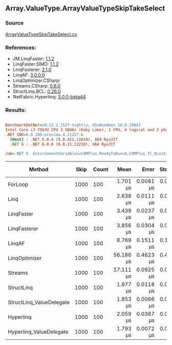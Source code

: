 ﻿## Array.ValueType.ArrayValueTypeSkipTakeSelect

### Source
[ArrayValueTypeSkipTakeSelect.cs](../LinqBenchmarks/Array/ValueType/ArrayValueTypeSkipTakeSelect.cs)

### References:
- JM.LinqFaster: [1.1.2](https://www.nuget.org/packages/JM.LinqFaster/1.1.2)
- LinqFaster.SIMD: [1.1.2](https://www.nuget.org/packages/LinqFaster.SIMD/1.0.3)
- LinqFasterer: [2.1.0](https://www.nuget.org/packages/LinqFasterer/2.1.0)
- LinqAF: [3.0.0.0](https://www.nuget.org/packages/LinqAF/3.0.0.0)
- LinqOptimizer.CSharp: [](https://www.nuget.org/packages/LinqOptimizer.CSharp/)
- Streams.CSharp: [0.6.0](https://www.nuget.org/packages/Streams.CSharp/0.6.0)
- StructLinq.BCL: [0.26.0](https://www.nuget.org/packages/StructLinq/0.26.0)
- NetFabric.Hyperlinq: [3.0.0-beta44](https://www.nuget.org/packages/NetFabric.Hyperlinq/3.0.0-beta44)

### Results:
``` ini

BenchmarkDotNet=v0.12.1.1527-nightly, OS=Windows 10.0.19043
Intel Core i7-7567U CPU 3.50GHz (Kaby Lake), 1 CPU, 4 logical and 2 physical cores
.NET SDK=6.0.100-preview.4.21227.6
  [Host] : .NET 5.0.4 (5.0.421.11614), X64 RyuJIT
  .NET 6 : .NET 6.0.0 (6.0.21.22210), X64 RyuJIT

Job=.NET 6  EnvironmentVariables=COMPlus_ReadyToRun=0,COMPlus_TC_QuickJitForLoops=1,COMPlus_TieredPGO=1  Runtime=.NET 6.0  

```
|                   Method | Skip | Count |      Mean |     Error |    StdDev | Ratio | RatioSD |   Gen 0 |   Gen 1 | Gen 2 | Allocated |
|------------------------- |----- |------ |----------:|----------:|----------:|------:|--------:|--------:|--------:|------:|----------:|
|                  ForLoop | 1000 |   100 |  1.701 μs | 0.0081 μs | 0.0076 μs |  1.00 |    0.00 |       - |       - |     - |         - |
|                     Linq | 1000 |   100 |  2.638 μs | 0.0111 μs | 0.0104 μs |  1.55 |    0.01 |  0.1526 |       - |     - |     320 B |
|               LinqFaster | 1000 |   100 |  3.439 μs | 0.0237 μs | 0.0440 μs |  2.03 |    0.03 |  9.2010 |       - |     - |  19,272 B |
|             LinqFasterer | 1000 |   100 |  3.856 μs | 0.0304 μs | 0.0270 μs |  2.27 |    0.02 |  6.1531 |       - |     - |  12,880 B |
|                   LinqAF | 1000 |   100 |  8.769 μs | 0.1511 μs | 0.1414 μs |  5.16 |    0.09 |       - |       - |     - |         - |
|            LinqOptimizer | 1000 |   100 | 56.186 μs | 0.4623 μs | 0.4098 μs | 33.02 |    0.21 | 72.6318 | 18.0664 |     - | 160,689 B |
|                  Streams | 1000 |   100 | 17.111 μs | 0.0925 μs | 0.0865 μs | 10.06 |    0.06 |  0.5493 |       - |     - |   1,152 B |
|               StructLinq | 1000 |   100 |  1.977 μs | 0.0118 μs | 0.0111 μs |  1.16 |    0.01 |  0.0458 |       - |     - |      96 B |
| StructLinq_ValueDelegate | 1000 |   100 |  1.853 μs | 0.0066 μs | 0.0062 μs |  1.09 |    0.01 |       - |       - |     - |         - |
|                Hyperlinq | 1000 |   100 |  2.059 μs | 0.0387 μs | 0.0415 μs |  1.21 |    0.02 |       - |       - |     - |         - |
|  Hyperlinq_ValueDelegate | 1000 |   100 |  1.793 μs | 0.0072 μs | 0.0067 μs |  1.05 |    0.01 |       - |       - |     - |         - |
